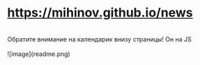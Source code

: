 <h1><a href="https://mihinov.github.io/news/">https://mihinov.github.io/news</a></h1>
<br>
Обратите внимание на календарик внизу страницы! Он на JS<br><br>
![image](readme.png)

